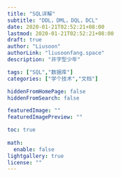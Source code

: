 ```yaml
---
title: "SQL详解"
subtitle: "DDL，DML，DQL，DCL"
date: 2020-01-21T02:52:21+08:00
lastmod: 2020-01-21T02:52:21+08:00
draft: true
author: "Liusoon"
authorLink: "liusoonfang.space"
description: "井字型少年"

tags: ["SQL","数据库"]
categories: ["学个技术","文档"]

hiddenFromHomePage: false
hiddenFromSearch: false

featuredImage: ""
featuredImagePreview: ""

toc: true
  
math:
  enable: false
lightgallery: true
license: ""
---
```


<!--more-->